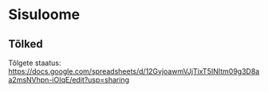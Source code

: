 # Sisuloome

## Tõlked

Tõlgete staatus: https://docs.google.com/spreadsheets/d/12GvjoawmVJjTixT5INItm09g3D8aa2msNVhpn-iOIqE/edit?usp=sharing
